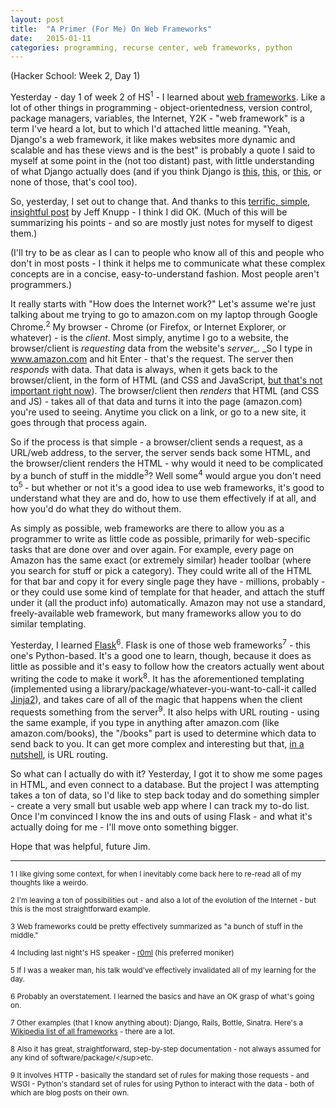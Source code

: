 ```yaml
---
layout: post
title:  "A Primer (For Me) On Web Frameworks"
date:   2015-01-11
categories: programming, recurse center, web frameworks, python
---
```


(Hacker School: Week 2, Day 1)

Yesterday - day 1 of week 2 of HS<sup>1</sup> - I learned about [web frameworks](http://en.wikipedia.org/wiki/Web_application_framework). Like a lot of other things in programming - object-orientedness, version control, package managers, variables, the Internet, Y2K - "web framework" is a term I've heard a lot, but to which I'd attached little meaning. "Yeah, Django's a web framework, it like makes websites more dynamic and scalable and has these views and is the best" is probably a quote I said to myself at some point in the (not too distant) past, with little understanding of what Django actually does (and if you think Django is [this](http://www.imdb.com/title/tt1853728/), [this](http://www.imdb.com/title/tt0060315/), or [this](http://en.wikipedia.org/wiki/Django_Reinhardt), or none of those, that's cool too).

So, yesterday, I set out to change that. And thanks to this [terrific, simple, insightful post](http://www.jeffknupp.com/blog/2014/03/03/what-is-a-web-framework/) by Jeff Knupp - I think I did OK. (Much of this will be summarizing his points - and so are mostly just notes for myself to digest them.)

(I'll try to be as clear as I can to people who know all of this and people who don't in most posts - I think it helps me to communicate what these complex concepts are in a concise, easy-to-understand fashion. Most people aren't programmers.)

It really starts with "How does the Internet work?" Let's assume we're just talking about me trying to go to amazon.com on my laptop through Google Chrome.<sup>2</sup> My browser - Chrome (or Firefox, or Internet Explorer, or whatever) - is the _client_. Most simply, anytime I go to a website, the browser/client is _requesting_ data from the website's _server__. _So I type in www.amazon.com and hit Enter - that's the request. The server then _responds_ with data. That data is always, when it gets back to the browser/client, in the form of HTML (and CSS and JavaScript, [but that's not important right now](https://www.youtube.com/watch?v=VOmD-xqK2Es)). The browser/client then _renders_ that HTML (and CSS and JS) - takes all of that data and turns it into the page (amazon.com) you're used to seeing. Anytime you click on a link, or go to a new site, it goes through that process again.

So if the process is that simple - a browser/client sends a request, as a URL/web address, to the server, the server sends back some HTML, and the browser/client renders the HTML - why would it need to be complicated by a bunch of stuff in the middle<sup>3</sup>? Well some<sup>4</sup> would argue you don't need to<sup>5 </sup>- but whether or not it's a good idea to use web frameworks, it's good to understand what they are and do, how to use them effectively if at all, and how you'd do what they do without them.

As simply as possible, web frameworks are there to allow you as a programmer to write as little code as possible, primarily for web-specific tasks that are done over and over again. For example, every page on Amazon has the same exact (or extremely similar) header toolbar (where you search for stuff or pick a category). They could write all of the HTML for that bar and copy it for every single page they have - millions, probably - or they could use some kind of template for that header, and attach the stuff under it (all the product info) automatically. Amazon may not use a standard, freely-available web framework, but many frameworks allow you to do similar templating.

Yesterday, I learned [Flask](http://flask.pocoo.org/docs/0.10/)<sup>6</sup>. Flask is one of those web frameworks<sup>7</sup> - this one's Python-based. It's a good one to learn, though, because it does as little as possible and it's easy to follow how the creators actually went about writing the code to make it work<sup>8</sup>. It has the aforementioned templating (implemented using a library/package/whatever-you-want-to-call-it called [Jinja2](http://jinja.pocoo.org/docs/dev/)), and takes care of all of the magic that happens when the client requests something from the server<sup>9</sup>. It also helps with URL routing - using the same example, if you type in anything after amazon.com (like amazon.com/books), the "/books" part is used to determine which data to send back to you. It can get more complex and interesting but that, [in a nutshell](https://www.youtube.com/watch?v=jKMK3XGO27k), is URL routing.

So what can I actually do with it? Yesterday, I got it to show me some pages in HTML, and even connect to a database. But the project I was attempting takes a ton of data, so I'd like to step back today and do something simpler - create a very small but usable web app where I can track my to-do list. Once I'm convinced I know the ins and outs of using Flask - and what it's actually doing for me - I'll move onto something bigger.

Hope that was helpful, future Jim.

* * *

<sup>1 I like giving some context, for when I inevitably come back here to re-read all of my thoughts like a weirdo.</sup>

<sup>2 I'm leaving a ton of possibilities out - and also a lot of the evolution of the Internet - but this is the most straightforward example.</sup>

<sup>3 Web frameworks could be pretty effectively summarized as "a bunch of stuff in the middle."</sup>

<sup>4 Including last night's HS speaker - [r0ml](https://twitter.com/r0ml) (his preferred moniker)</sup>

<sup>5 If I was a weaker man, his talk would've effectively invalidated all of my learning for the day.</sup>

<sup>6 Probably an overstatement. I learned the basics and have an OK grasp of what's going on.</sup>

<sup>7 Other examples (that I know anything about): Django, Rails, Bottle, Sinatra. Here's a [Wikipedia list of all frameworks](http://en.wikipedia.org/wiki/Comparison_of_web_application_frameworks) - there are a lot.</sup>

<sup>8 Also it has great, straightforward, step-by-step documentation - not always assumed for any kind of software/package/&lt;/sup&gt;etc.</sup>

<sup>9 It involves HTTP - basically the standard set of rules for making those requests - and WSGI - Python's standard set of rules for using Python to interact with the data - both of which are blog posts on their own.</sup>